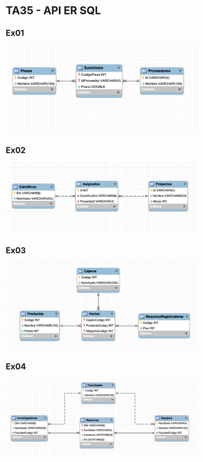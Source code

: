 # TA35 - API ER SQL

## Ex01
![example](.img/ex01_img.png)

## Ex02
![example](.img/ex02_img.png)

## Ex03
![example](.img/ex03_img.png)

## Ex04
![example](.img/ex04_img.png)